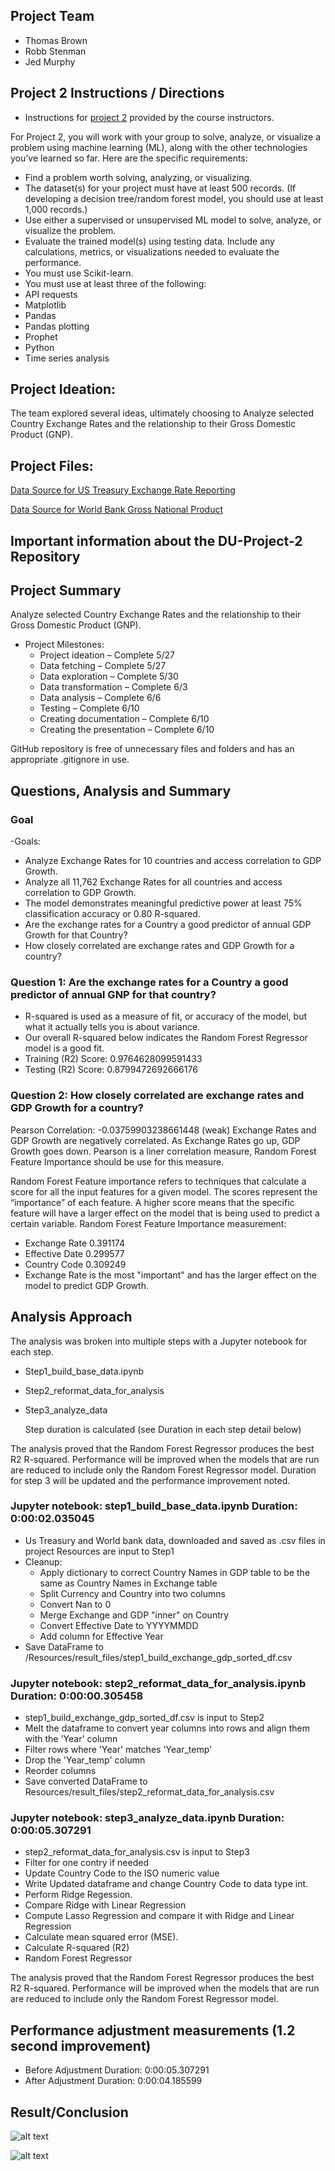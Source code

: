 ## Project Team
 - Thomas Brown
 - Robb Stenman
 - Jed Murphy

## Project 2 Instructions / Directions

- Instructions for [project 2](https://bootcampspot.instructure.com/courses/5432/pages/16-project-2-overview?module_item_id=1201087) provided by the course instructors.

For Project 2, you will work with your group to solve, analyze, or visualize a problem using machine learning (ML), along with the other technologies you’ve learned so far. Here are the specific requirements:

 - Find a problem worth solving, analyzing, or visualizing.
 - The dataset(s) for your project must have at least 500 records. (If developing a decision tree/random forest model, you should use at least 1,000 records.)
 - Use either a supervised or unsupervised ML model to solve, analyze, or visualize the problem.
 - Evaluate the trained model(s) using testing data. Include any calculations, metrics, or visualizations needed to evaluate the performance.
 - You must use Scikit-learn.
 - You must use at least three of the following:
 - API requests
 - Matplotlib
 - Pandas
 - Pandas plotting
 - Prophet
 - Python
 - Time series analysis

## Project Ideation: 
The team explored several ideas, ultimately choosing to Analyze selected Country Exchange Rates and the relationship to their Gross Domestic Product (GNP). 

## Project Files:
[Data Source for US Treasury Exchange Rate Reporting](https://fiscaldata.treasury.gov/datasets/treasury-reporting-rates-exchange/treasury-reporting-rates-of-exchange#dataset-properties) 

[Data Source for World Bank Gross National Product](https://data.worldbank.org/indicator/NY.GDP.MKTP.CD)


## Important information about the DU-Project-2 Repository




## Project Summary

Analyze selected Country Exchange Rates and the relationship to their Gross Domestic Product (GNP). 

- Project Milestones:	
    - Project ideation – Complete 5/27
    - Data fetching – Complete 5/27
    - Data exploration – Complete 5/30
    - Data transformation – Complete 6/3
    - Data analysis – Complete 6/6
    - Testing – Complete 6/10
    - Creating documentation – Complete 6/10
    - Creating the presentation – Complete 6/10

GitHub repository is free of unnecessary files and folders and has an appropriate .gitignore in use.


## Questions, Analysis and Summary
### Goal 

-Goals: 
 - Analyze Exchange Rates for 10 countries and access correlation to GDP Growth.
 - Analyze all 11,762 Exchange Rates for all countries and access correlation to GDP Growth.
 - The model demonstrates meaningful predictive power at least 75% classification accuracy or 0.80 R-squared.
 - Are the exchange rates for a Country a good predictor of annual GDP Growth for that Country?
 - How closely correlated are exchange rates and GDP Growth for a country?


###	Question 1:  Are the exchange rates for a Country a good predictor of annual GNP for that country?
- R-squared is used as a measure of fit, or accuracy of the model, but what it actually tells you is about variance.
- Our overall R-squared below indicates the Random Forest Regressor model is a good fit.
- Training (R2) Score: 0.9764628099591433
- Testing (R2) Score: 0.8799472692666176

### Question 2:  How closely correlated are exchange rates and GDP Growth for a country?

Pearson Correlation: -0.03759903238661448  (weak)
Exchange Rates and GDP Growth are negatively correlated. As Exchange Rates go up, GDP Growth goes down.
Pearson is a liner correlation measure, Random Forest Feature Importance should be use for this measure. 

Random Forest Feature importance refers to techniques that calculate a score for all the input features for a given model.
The scores represent the “importance” of each feature.
A higher score means that the specific feature will have a larger effect on the model that is being used to predict a certain variable.
Random Forest Feature Importance measurement:
- Exchange Rate     0.391174
- Effective Date    0.299577
- Country Code      0.309249
- Exchange Rate is the most "important" and has the larger effect on the model to predict GDP Growth.

## Analysis Approach

The analysis was broken into multiple steps with a Jupyter notebook for each step.
- Step1_build_base_data.ipynb
- Step2_reformat_data_for_analysis
- Step3_analyze_data

    Step duration is calculated (see Duration in each step detail below)

The analysis proved that the Random Forest Regressor produces the best R2 R-squared. 
Performance will be improved when the models that are run are reduced to include 
only the Random Forest Regressor model. Duration for step 3 will be updated and the
performance improvement noted.

### Jupyter notebook: step1_build_base_data.ipynb Duration: 0:00:02.035045

- Us Treasury and World bank data, downloaded and saved as .csv files in project Resources are input to Step1
- Cleanup:
    - Apply dictionary to correct Country Names in GDP table to be the same as Country Names in Exchange table
    - Split Currency and Country into two columns
    - Convert Nan to 0
    - Merge Exchange and GDP "inner" on Country
    - Convert Effective Date to YYYYMMDD
    - Add column for Effective Year
- Save DataFrame to /Resources/result_files/step1_build_exchange_gdp_sorted_df.csv 

### Jupyter notebook: step2_reformat_data_for_analysis.ipynb Duration: 0:00:00.305458

- step1_build_exchange_gdp_sorted_df.csv is input to Step2
- Melt the dataframe to convert year columns into rows and align them with the 'Year' column
- Filter rows where 'Year' matches 'Year_temp'
-  Drop the 'Year_temp' column
- Reorder columns
- Save converted DataFrame to Resources/result_files/step2_reformat_data_for_analysis.csv

### Jupyter notebook: step3_analyze_data.ipynb Duration: 0:00:05.307291

- step2_reformat_data_for_analysis.csv is input to Step3
- Filter for one contry if needed
- Update Country Code to the ISO numeric value
- Write Updated dataframe and change Country Code to data type int.
- Perform Ridge Regession.
- Compare Ridge with Linear Regression
- Compute Lasso Regression and compare it with Ridge and Linear Regression
- Calculate mean squared error (MSE).
- Calculate R-squared (R2)
- Random Forest Regressor 


The analysis proved that the Random Forest Regressor produces the best R2 R-squared. 
Performance will be improved when the models that are run are reduced to include only 
the Random Forest Regressor model. 

 ## Performance adjustment measurements (1.2 second improvement)
 
 - Before Adjustment Duration: 0:00:05.307291
 - After Adjustment Duration:  0:00:04.185599


## Result/Conclusion

![alt text](image-2.png)

![alt text](image-5.png)




